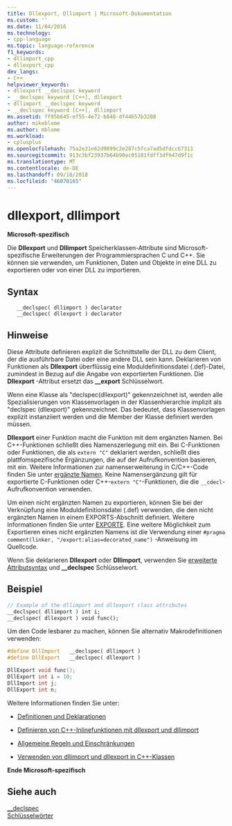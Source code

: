 ```yaml
---
title: Dllexport, Dllimport | Microsoft-Dokumentation
ms.custom: ''
ms.date: 11/04/2016
ms.technology:
- cpp-language
ms.topic: language-reference
f1_keywords:
- dllimport_cpp
- dllexport_cpp
dev_langs:
- C++
helpviewer_keywords:
- dllexport __declspec keyword
- __declspec keyword [C++], dllexport
- dllimport __declspec keyword
- __declspec keyword [C++], dllimport
ms.assetid: ff95b645-ef55-4e72-b848-df44657b3208
author: mikeblome
ms.author: mblome
ms.workload:
- cplusplus
ms.openlocfilehash: 75a2e31e62d9899c2e287c5fca7ad5dfdcc67311
ms.sourcegitcommit: 913c3bf23937b64b90ac05181fdff3df947d9f1c
ms.translationtype: MT
ms.contentlocale: de-DE
ms.lasthandoff: 09/18/2018
ms.locfileid: "46078165"
---
```

# <a name="dllexport-dllimport"></a>dllexport, dllimport

**Microsoft-spezifisch**

Die **Dllexport** und **Dllimport** Speicherklassen-Attribute sind Microsoft-spezifische Erweiterungen der Programmiersprachen C und C++. Sie können sie verwenden, um Funktionen, Daten und Objekte in eine DLL zu exportieren oder von einer DLL zu importieren.

## <a name="syntax"></a>Syntax

```
   __declspec( dllimport ) declarator
   __declspec( dllexport ) declarator
```

## <a name="remarks"></a>Hinweise

Diese Attribute definieren explizit die Schnittstelle der DLL zu dem Client, der die ausführbare Datei oder eine andere DLL sein kann. Deklarieren von Funktionen als **Dllexport** überflüssig eine Moduldefinitionsdatei (.def)-Datei, zumindest in Bezug auf die Angabe von exportierten Funktionen. Die **Dllexport** -Attribut ersetzt das **__export** Schlüsselwort.

Wenn eine Klasse als "declspec(dllexport)" gekennzeichnet ist, werden alle Spezialisierungen von Klassenvorlagen in der Klassenhierarchie implizit als "declspec (dllexport)" gekennzeichnet. Das bedeutet, dass Klassenvorlagen explizit instanziiert werden und die Member der Klasse definiert werden müssen.

**Dllexport** einer Funktion macht die Funktion mit dem ergänzten Namen. Bei C++-Funktionen schließt dies Namenszerlegung mit ein. Bei C-Funktionen oder Funktionen, die als `extern "C"` deklariert werden, schließt dies plattfomspezifische Ergänzungen, die auf der Aufrufkonvention basieren, mit ein. Weitere Informationen zur namenserweiterung in C/C++-Code finden Sie unter [ergänzte Namen](../build/reference/decorated-names.md). Keine Namensergänzung gilt für exportierte C-Funktionen oder C++-`extern "C"`-Funktionen, die die `__cdecl`-Aufrufkonvention verwenden.

Um einen nicht ergänzten Namen zu exportieren, können Sie bei der Verknüpfung eine Moduldefinitionsdatei (.def) verwenden, die den nicht ergänzten Namen in einem EXPORTS-Abschnitt definiert. Weitere Informationen finden Sie unter [EXPORTE](../build/reference/exports.md). Eine weitere Möglichkeit zum Exportieren eines nicht ergänzten Namens ist die Verwendung einer `#pragma comment(linker, "/export:alias=decorated_name")` -Anweisung im Quellcode.

Wenn Sie deklarieren **Dllexport** oder **Dllimport**, verwenden Sie [erweiterte Attributsyntax](../cpp/declspec.md) und **__declspec** Schlüsselwort.

## <a name="example"></a>Beispiel

```cpp
// Example of the dllimport and dllexport class attributes
__declspec( dllimport ) int i;
__declspec( dllexport ) void func();
```

Um den Code lesbarer zu machen, können Sie alternativ Makrodefinitionen verwenden:

```cpp
#define DllImport   __declspec( dllimport )
#define DllExport   __declspec( dllexport )

DllExport void func();
DllExport int i = 10;
DllImport int j;
DllExport int n;
```

Weitere Informationen finden Sie unter:

- [Definitionen und Deklarationen](../cpp/definitions-and-declarations-cpp.md)

- [Definieren von C++-Inlinefunktionen mit dllexport und dllimport](../cpp/defining-inline-cpp-functions-with-dllexport-and-dllimport.md)

- [Allgemeine Regeln und Einschränkungen](../cpp/general-rules-and-limitations.md)

- [Verwenden von dllimport und dllexport in C++-Klassen](../cpp/using-dllimport-and-dllexport-in-cpp-classes.md)

**Ende Microsoft-spezifisch**

## <a name="see-also"></a>Siehe auch

[__declspec](../cpp/declspec.md)<br/>
[Schlüsselwörter](../cpp/keywords-cpp.md)